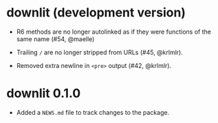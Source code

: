 # downlit (development version)

* R6 methods are no longer autolinked as if they were functions of the same name (#54, @maelle)

* Trailing `/` are no longer stripped from URLs (#45, @krlmlr).

* Removed extra newline in `<pre>` output (#42, @krlmlr).

# downlit 0.1.0

* Added a `NEWS.md` file to track changes to the package.
